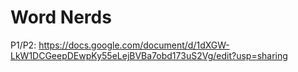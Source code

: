 # Word Nerds

P1/P2: https://docs.google.com/document/d/1dXGW-LkW1DCGeepDEwpKy55eLejBVBa7obd173uS2Vg/edit?usp=sharing
